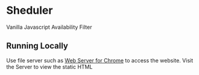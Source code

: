 # Sheduler

Vanilla Javascript Availability Filter

## Running Locally

Use file server such as [Web Server for Chrome](https://chrome.google.com/webstore/detail/web-server-for-chrome/ofhbbkphhbklhfoeikjpcbhemlocgigb/related?hl=en) to access the website.
Visit the Server to view the static HTML
